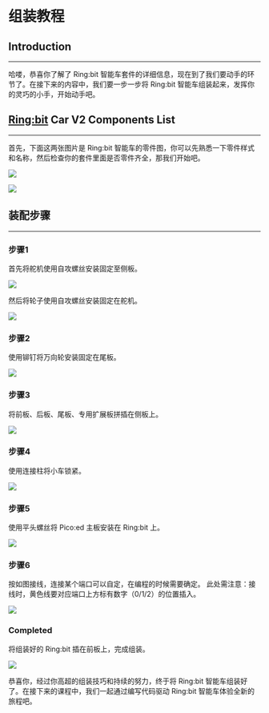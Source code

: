 ﻿# 组装教程
## Introduction
---
哈喽，恭喜你了解了 Ring:bit 智能车套件的详细信息，现在到了我们要动手的环节了。在接下来的内容中，我们要一步一步将 Ring:bit 智能车组装起来，发挥你的灵巧的小手，开始动手吧。

## [Ring:bit](https://shop.elecfreaks.com/products/elecfreaks-pico-ed-ring-bit-v2-car-kit-with-pico-ed-board?_pos=2&_sid=18032a345&_ss=r) Car V2 Components List
---
首先，下面这两张图片是 Ring:bit 智能车的零件图，你可以先熟悉一下零件样式和名称，然后检查你的套件里面是否零件齐全，那我们开始吧。

![](https://wiki-media-ef.oss-cn-hongkong.aliyuncs.com//images/assembly01.png)

![](https://wiki-media-ef.oss-cn-hongkong.aliyuncs.com//images/assembly02.png)



## 装配步骤

---
### 步骤1

首先将舵机使用自攻螺丝安装固定至侧板。

![](https://wiki-media-ef.oss-cn-hongkong.aliyuncs.com//images/assembly03.png)

然后将轮子使用自攻螺丝安装固定在舵机。

![](https://wiki-media-ef.oss-cn-hongkong.aliyuncs.com//images/assembly04.png)

### 步骤2

使用铆钉将万向轮安装固定在尾板。

![](https://wiki-media-ef.oss-cn-hongkong.aliyuncs.com//images/assembly05.png)

### 步骤3

将前板、后板、尾板、专用扩展板拼插在侧板上。

![](https://wiki-media-ef.oss-cn-hongkong.aliyuncs.com//images/assembly06.png)

### 步骤4

使用连接柱将小车锁紧。

![](https://wiki-media-ef.oss-cn-hongkong.aliyuncs.com//images/assembly07.png)

### 步骤5

使用平头螺丝将 Pico:ed 主板安装在 Ring:bit 上。

![](https://wiki-media-ef.oss-cn-hongkong.aliyuncs.com//images/assembly08.png)

### 步骤6

按如图接线，连接某个端口可以自定，在编程的时候需要确定。
此处需注意：接线时，黄色线要对应端口上方标有数字（0/1/2）的位置插入。

![](https://wiki-media-ef.oss-cn-hongkong.aliyuncs.com//images/assembly09.png)

### Completed

将组装好的 Ring:bit 插在前板上，完成组装。

![](https://wiki-media-ef.oss-cn-hongkong.aliyuncs.com//images/assembly10.png)


恭喜你，经过你高超的组装技巧和持续的努力，终于将 Ring:bit 智能车组装好了。在接下来的课程中，我们一起通过编写代码驱动 Ring:bit 智能车体验全新的旅程吧。

